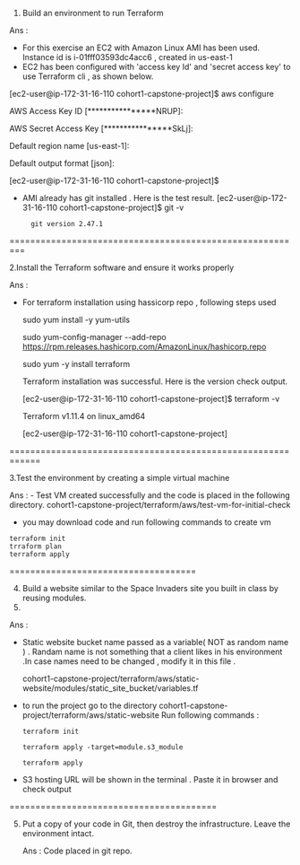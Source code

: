 1. Build an environment to run Terraform

Ans :

   - For this exercise an EC2 with Amazon Linux AMI has been used. Instance id is i-01fff03593dc4acc6 , created in us-east-1
   - EC2 has been configured with 'access key Id' and 'secret access key' to use Terraform cli , as shown below.
             
[ec2-user@ip-172-31-16-110 cohort1-capstone-project]$ aws configure

AWS Access Key ID [****************NRUP]:

AWS Secret Access Key [****************SkLj]:

Default region name [us-east-1]:

Default output format [json]:

[ec2-user@ip-172-31-16-110 cohort1-capstone-project]$


- AMI already has git installed . Here is the test result.
        [ec2-user@ip-172-31-16-110 cohort1-capstone-project]$ git -v

        git version 2.47.1
           
 
=========================================================


2.Install the Terraform software and ensure it works properly

Ans :
   - For terraform installation using hassicorp repo , following steps used

        sudo yum install -y yum-utils
     
        sudo yum-config-manager --add-repo https://rpm.releases.hashicorp.com/AmazonLinux/hashicorp.repo
     
        sudo yum -y install terraform
     

      Terraform installation was successful. Here is the version check output.
     
        [ec2-user@ip-172-31-16-110 cohort1-capstone-project]$ terraform -v
     
        Terraform v1.11.4 on linux_amd64
     
        [ec2-user@ip-172-31-16-110 cohort1-capstone-project]
     

============================================================

3.Test the environment by creating a simple virtual machine

Ans :
    - Test VM created successfully and the code is placed in the following directory.
    cohort1-capstone-project/terraform/aws/test-vm-for-initial-check
         
   - you may download code and run following commands to create vm

    terraform init
    trraform plan
    terraform apply
     
====================================


4. Build a website similar to the Space Invaders site you built in class by reusing modules.
5. 

Ans :
 - Static website bucket name passed as a variable( NOT as random name ) . Randam name is not something that a client likes in his environment .In case names need to be changed , modify it in this file .
   
     cohort1-capstone-project/terraform/aws/static-website/modules/static_site_bucket/variables.tf
   

 - to run the project go to the directory
    cohort1-capstone-project/terraform/aws/static-website
        Run following commands :
   
       terraform init
   
       terraform apply -target=module.s3_module
   
       terraform apply
   
  - S3 hosting URL will be shown in the terminal . Paste it in browser and check output
    

  
========================================

5. Put a copy of your code in Git, then destroy the infrastructure. Leave the environment intact.
   
   Ans :
      Code placed in git repo.
   
   
